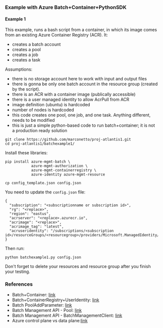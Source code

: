 ### Example with Azure Batch+Container+PythonSDK


#### Example 1

This example, runs a bash script from a container, in which its image comes from an existing Azure Container
Registry (ACR). It:
- creates a batch account
- creates a pool
- creates a job
- creates a task

Assumptions:
- there is no storage account here to work with input and output files
- there is gonna be only one batch account in the resource group (created by the
script).
- there is an ACR with a container image (publically accessible)
- there is a user managed identity to allow AcrPull from ACR
- image definition (ubuntu) is hardcoded
- number of nodes is hardcoded
- this code creates one pool, one job, and one task. Anything different, needs
to be modified
- this is just a simple python-based code to run batch+container; it is not
a production ready solution


```
git clone https://github.com/marconetto/proj-atlantis1.git
cd proj-atlantis1/batchexample1/
```

Install these libraries:

```
pip install azure-mgmt-batch \
            azure-mgmt-authorization \
            azure-mgmt-containerregistry \
            azure-identity azure-mgmt-resource
```

```
cp config_template.json config.json
```

You need to update the `config.json` file:
```
{
  "subscription": "<subscriptionname or subscription id>",
  "rg": "<replace>",
  "region": "eastus",
  "acrserver": "<replace>.azurecr.io",
  "acrimage": "<replace>",
  "acrimage_tag": "latest",
  "acruseridentity": "/subscriptions/<subscription id>/resourceGroups/<resourcegroup>/providers/Microsoft.ManagedIdentity/userAssignedIdentities/<identity>"
}
```

Then run:

```
python batchexample1.py config.json
```

Don't forget to delete your resources and resource group after you finish your
testing.

### References

- Batch+Container: [link](https://learn.microsoft.com/en-us/azure/batch/batch-docker-container-workloads)
- Batch+ContainerRegistry+UserIdentity: [link](https://learn.microsoft.com/en-us/python/api/azure-batch/azure.batch.models.containerregistry?view=azure-python)
- Batch PoolAddParameter: [link](https://learn.microsoft.com/en-us/python/api/azure-batch/azure.batch.models.pooladdparameter?view=azure-python)
- Batch Management API - Pool: [link](https://learn.microsoft.com/en-us/python/api/azure-mgmt-batch/azure.mgmt.batch.models.pool?view=azure-python)
- Batch Management API - BatchManagementClient: [link](https://learn.microsoft.com/en-us/python/api/azure-mgmt-batch/azure.mgmt.batch.batchmanagementclient?view=azure-python)
- Azure control plane vs data plane:[link](https://learn.microsoft.com/en-us/azure/azure-resource-manager/management/control-plane-and-data-plane)



